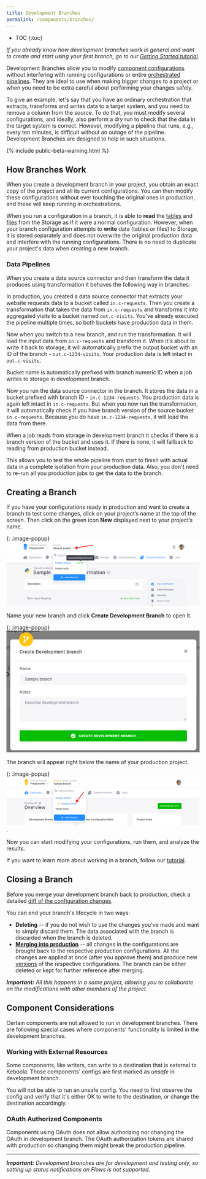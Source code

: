 ```yaml
---
title: Development Branches
permalink: /components/branches/
---
```


* TOC
{:toc}

*If you already know how development branches work in general and want to create and start using your first branch, 
go to our [Getting Started tutorial](/tutorial/branches/).*

Development Branches allow you to modify [component configurations](/components/) without interfering with running 
configurations or entire [orchestrated pipelines](/orchestrator/). They are ideal to use when making bigger changes 
to a project or when you need to be extra careful about performing your changes safely. 

To give an example, let's say that you have an ordinary orchestration that extracts, transforms and writes data 
to a target system, and you need to remove a column from the source. To do that, you must modify several configurations, 
and ideally, also perform a dry run to check that the data in the target system is correct. However, modifying a pipeline 
that runs, e.g., every ten minutes, is difficult without an outage of the pipeline. Development Branches are designed 
to help in such situations.

{% include public-beta-warning.html %}

## How Branches Work
When you create a development branch in your project, you obtain an exact copy of the project and all its current 
configurations. You can then modify these configurations without ever touching the original ones in production, 
and these will keep running in orchestrations. 

When you run a configuration in a branch, it is able to **read** the [tables](/storage/tables/) and [files](/storage/files/) 
from the Storage as if it were a normal configuration. However, when your branch configuration attempts to **write** data
(tables or files) to Storage, it is stored separately and does not overwrite the original production data and interfere
with the running configurations. There is no need to duplicate your project's data when creating a new branch. 

### Data Pipelines

When you create a data source connector and then transform the data it produces using transformation it behaves the following way in branches: 

In production, you created a data source connector that extracts your website requests data to a bucket called `in.c-requests`. Then you create a transformation that takes the data from `in.c-requests` and transforms it into aggregated visits to a bucket named `out.c-visits`. You've already executed the pipeline multiple times, so both buckets have production data in them.

Now when you switch to a new branch, and run the transformation. It will load the input data from `in.c-requests` and transform it. When it's about to write it back to storage, it will automatically prefix the output bucket with an ID of the branch - `out.c-1234-visits`. Your production data is left intact in `out.c-visits`.

<div class="alert alert-info" markdown="1">
Bucket name is automatically prefixed with branch numeric ID when a job writes to storage in development branch.
</div>

Now you run the data source connector in the branch. It stores the data in a bucket prefixed with branch ID - `in.c-1234-requests`. You production data is again left intact in `in.c-requests`.
But when you now run the transformation, it will automatically check if you have branch version of the source bucket `in.c-requests`. Because you do have `in.c-1234-requests`, it will load the data from there.

<div class="alert alert-info" markdown="1">
When a job reads from storage in development branch it checks if there is a branch version of the bucket and uses it. If there is none, it will fallback to reading from production bucket instead.
</div>

This allows you to test the whole pipeline from start to finish with actual data in a complete isolation from your production data. Also, you don't need to re-run all you production jobs to get the data to the branch.

## Creating a Branch
If you have your configurations ready in production and want to create a branch to test some changes, click on your project’s name 
at the top of the screen. Then click on the green icon **New** displayed next to your project’s name.

{: .image-popup}
![Screenshot - Create Development Branch](/tutorial/branches/figures/08-create-dev-branch.png)

Name your new branch and click **Create Development Branch** to open it.

{: .image-popup}
![Screenshot - Name Development Branch](/tutorial/branches/figures/09-name-dev-branch.png)

The branch will appear right below the name of your production project.

{: .image-popup}
![Screenshot - Created Development Branch](/tutorial/branches/figures/10-dev-branch-created.png).

Now you can start modifying your configurations, run them, and analyze the results. 

If you want to learn more about working in a branch, follow our [tutorial](/tutorial/branches/).

## Closing a Branch
Before you merge your development branch back to production, check a detailed [diff of the configuration changes](/tutorial/branches/project-diff/). 

You can end your branch's lifecycle in two ways:

- **Deleting** -- if you do not wish to use the changes you've made and want to simply discard them. The data associated with the branch is discarded when the branch is deleted.
- [**Merging into production**](/tutorial/branches/merge-to-production/) -- all changes in the configurations are brought back to the respective production configurations. All the changes are applied at once (after you approve them) and produce new [versions](/components/#configuration-versions) of the respective configurations. The branch can be either deleted or kept for further reference after merging. 

***Important:** All this happens in a same project, allowing you to collaborate on the modifications with other members of the project.*

## Component Considerations

Certain components are not allowed to run in development branches. There are following special cases where components' functionality is limited in the development branches.

### Working with External Resources

Some components, like writers, can write to a destination that is external to Keboola. Those components'
configs are first marked as *unsafe* in development branch.

You will not be able to run an unsafe config. You need to first observe the config and verify that it's either OK to
write to the destination, or change the destination accordingly.

### OAuth Authorized Components

Components using OAuth does not allow authorizing nor changing the OAuth in development branch. The OAuth authorization tokens are shared with production so changing them might break the production pipeline.

*****

***Important:** Development branches are for development and testing only, so setting up status notifications on Flows is not supported.*
